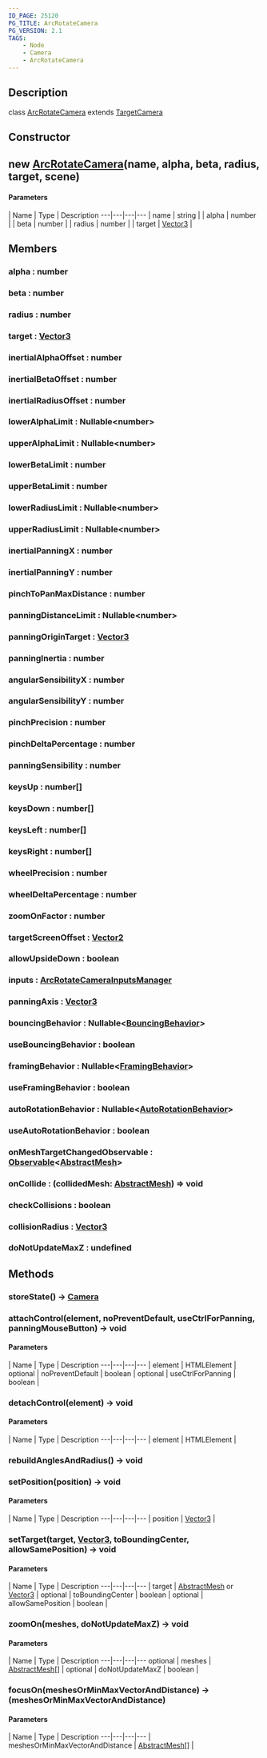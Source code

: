 ```yaml
---
ID_PAGE: 25120
PG_TITLE: ArcRotateCamera
PG_VERSION: 2.1
TAGS:
    - Node
    - Camera
    - ArcRotateCamera
---
```

## Description

class [ArcRotateCamera](/classes/3.1/ArcRotateCamera) extends [TargetCamera](/classes/3.1/TargetCamera)



## Constructor

## new [ArcRotateCamera](/classes/3.1/ArcRotateCamera)(name, alpha, beta, radius, target, scene)



#### Parameters
 | Name | Type | Description
---|---|---|---
 | name | string | 
 | alpha | number | 
 | beta | number | 
 | radius | number | 
 | target | [Vector3](/classes/3.1/Vector3) | 
## Members

### alpha : number



### beta : number



### radius : number



### target : [Vector3](/classes/3.1/Vector3)



### inertialAlphaOffset : number



### inertialBetaOffset : number



### inertialRadiusOffset : number



### lowerAlphaLimit : Nullable&lt;number&gt;



### upperAlphaLimit : Nullable&lt;number&gt;



### lowerBetaLimit : number



### upperBetaLimit : number



### lowerRadiusLimit : Nullable&lt;number&gt;



### upperRadiusLimit : Nullable&lt;number&gt;



### inertialPanningX : number



### inertialPanningY : number



### pinchToPanMaxDistance : number



### panningDistanceLimit : Nullable&lt;number&gt;



### panningOriginTarget : [Vector3](/classes/3.1/Vector3)



### panningInertia : number



### angularSensibilityX : number



### angularSensibilityY : number



### pinchPrecision : number



### pinchDeltaPercentage : number



### panningSensibility : number



### keysUp : number[]



### keysDown : number[]



### keysLeft : number[]



### keysRight : number[]



### wheelPrecision : number



### wheelDeltaPercentage : number



### zoomOnFactor : number



### targetScreenOffset : [Vector2](/classes/3.1/Vector2)



### allowUpsideDown : boolean



### inputs : [ArcRotateCameraInputsManager](/classes/3.1/ArcRotateCameraInputsManager)



### panningAxis : [Vector3](/classes/3.1/Vector3)



### bouncingBehavior : Nullable&lt;[BouncingBehavior](/classes/3.1/BouncingBehavior)&gt;



### useBouncingBehavior : boolean



### framingBehavior : Nullable&lt;[FramingBehavior](/classes/3.1/FramingBehavior)&gt;



### useFramingBehavior : boolean



### autoRotationBehavior : Nullable&lt;[AutoRotationBehavior](/classes/3.1/AutoRotationBehavior)&gt;



### useAutoRotationBehavior : boolean



### onMeshTargetChangedObservable : [Observable](/classes/3.1/Observable)&lt;[AbstractMesh](/classes/3.1/AbstractMesh)&gt;



### onCollide : (collidedMesh: [AbstractMesh](/classes/3.1/AbstractMesh)) =&gt; void



### checkCollisions : boolean



### collisionRadius : [Vector3](/classes/3.1/Vector3)



### doNotUpdateMaxZ : undefined



## Methods

### storeState() &rarr; [Camera](/classes/3.1/Camera)


### attachControl(element, noPreventDefault, useCtrlForPanning, panningMouseButton) &rarr; void



#### Parameters
 | Name | Type | Description
---|---|---|---
 | element | HTMLElement | 
optional | noPreventDefault | boolean | 
optional | useCtrlForPanning | boolean | 
### detachControl(element) &rarr; void



#### Parameters
 | Name | Type | Description
---|---|---|---
 | element | HTMLElement | 

### rebuildAnglesAndRadius() &rarr; void


### setPosition(position) &rarr; void



#### Parameters
 | Name | Type | Description
---|---|---|---
 | position | [Vector3](/classes/3.1/Vector3) | 

### setTarget(target, [Vector3](/classes/3.1/Vector3), toBoundingCenter, allowSamePosition) &rarr; void



#### Parameters
 | Name | Type | Description
---|---|---|---
 | target | [AbstractMesh](/classes/3.1/AbstractMesh) or [Vector3](/classes/3.1/Vector3) | 
optional | toBoundingCenter | boolean | 
optional | allowSamePosition | boolean | 
### zoomOn(meshes, doNotUpdateMaxZ) &rarr; void



#### Parameters
 | Name | Type | Description
---|---|---|---
optional | meshes | [AbstractMesh](/classes/3.1/AbstractMesh)[] | 
optional | doNotUpdateMaxZ | boolean | 
### focusOn(meshesOrMinMaxVectorAndDistance) &rarr; (meshesOrMinMaxVectorAndDistance)



#### Parameters
 | Name | Type | Description
---|---|---|---
 | meshesOrMinMaxVectorAndDistance | [AbstractMesh](/classes/3.1/AbstractMesh)[] | 

